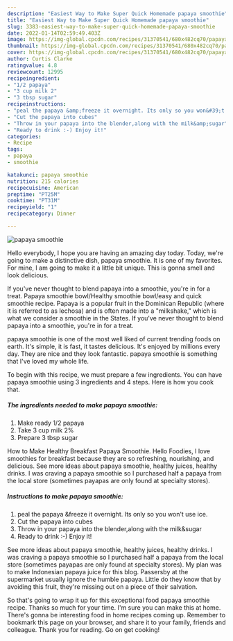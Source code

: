 ```yaml
---
description: "Easiest Way to Make Super Quick Homemade papaya smoothie"
title: "Easiest Way to Make Super Quick Homemade papaya smoothie"
slug: 3383-easiest-way-to-make-super-quick-homemade-papaya-smoothie
date: 2022-01-14T02:59:49.403Z
image: https://img-global.cpcdn.com/recipes/31370541/680x482cq70/papaya-smoothie-recipe-main-photo.jpg
thumbnail: https://img-global.cpcdn.com/recipes/31370541/680x482cq70/papaya-smoothie-recipe-main-photo.jpg
cover: https://img-global.cpcdn.com/recipes/31370541/680x482cq70/papaya-smoothie-recipe-main-photo.jpg
author: Curtis Clarke
ratingvalue: 4.8
reviewcount: 12995
recipeingredient:
- "1/2 papaya"
- "3 cup milk 2"
- "3 tbsp sugar"
recipeinstructions:
- "peal the papaya &amp;freeze it overnight. Its only so you won&#39;t use ice."
- "Cut the papaya into cubes"
- "Throw in your papaya into the blender,along with the milk&amp;sugar"
- "Ready to drink :-) Enjoy it!"
categories:
- Recipe
tags:
- papaya
- smoothie

katakunci: papaya smoothie 
nutrition: 215 calories
recipecuisine: American
preptime: "PT25M"
cooktime: "PT31M"
recipeyield: "1"
recipecategory: Dinner

---
```



![papaya smoothie](https://img-global.cpcdn.com/recipes/31370541/680x482cq70/papaya-smoothie-recipe-main-photo.jpg)

Hello everybody, I hope you are having an amazing day today. Today, we're going to make a distinctive dish, papaya smoothie. It is one of my favorites. For mine, I am going to make it a little bit unique. This is gonna smell and look delicious.

If you&#39;ve never thought to blend papaya into a smoothie, you&#39;re in for a treat. Papaya smoothie bowl/Healthy smoothie bowl/easy and quick smoothie recipe. Papaya is a popular fruit in the Dominican Republic (where it is referred to as lechosa) and is often made into a &#34;milkshake,&#34; which is what we consider a smoothie in the States. If you&#39;ve never thought to blend papaya into a smoothie, you&#39;re in for a treat.

papaya smoothie is one of the most well liked of current trending foods on earth. It's simple, it is fast, it tastes delicious. It's enjoyed by millions every day. They are nice and they look fantastic. papaya smoothie is something that I've loved my whole life.


To begin with this recipe, we must prepare a few ingredients. You can have papaya smoothie using 3 ingredients and 4 steps. Here is how you cook that.

<!--inarticleads1-->

##### The ingredients needed to make papaya smoothie:

1. Make ready 1/2 papaya
1. Take 3 cup milk 2%
1. Prepare 3 tbsp sugar


How to Make Healthy Breakfast Papaya Smoothie. Hello Foodies, I love smoothies for breakfast because they are so refreshing, nourishing, and delicious. See more ideas about papaya smoothie, healthy juices, healthy drinks. I was craving a papaya smoothie so I purchased half a papaya from the local store (sometimes payapas are only found at specialty stores). 

<!--inarticleads2-->

##### Instructions to make papaya smoothie:

1. peal the papaya &amp;freeze it overnight. Its only so you won&#39;t use ice.
1. Cut the papaya into cubes
1. Throw in your papaya into the blender,along with the milk&amp;sugar
1. Ready to drink :-) Enjoy it!


See more ideas about papaya smoothie, healthy juices, healthy drinks. I was craving a papaya smoothie so I purchased half a papaya from the local store (sometimes payapas are only found at specialty stores). My plan was to make Indonesian papaya juice for this blog. Passersby at the supermarket usually ignore the humble papaya. Little do they know that by avoiding this fruit, they&#39;re missing out on a piece of their salvation. 

So that's going to wrap it up for this exceptional food papaya smoothie recipe. Thanks so much for your time. I'm sure you can make this at home. There's gonna be interesting food in home recipes coming up. Remember to bookmark this page on your browser, and share it to your family, friends and colleague. Thank you for reading. Go on get cooking!
